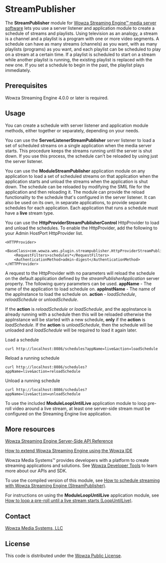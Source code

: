# StreamPublisher
The **StreamPublisher** module for [Wowza Streaming Engine™ media server software](https://www.wowza.com/products/streaming-engine) lets you use a server listener and application module to create a schedule of streams and playlists. Using television as an analogy, a stream is a channel and a playlist is a program with one or more video segments. A schedule can have as many streams (channels) as you want, with as many playlists (programs) as you want, and each playlist can be scheduled to play on a stream at a certain time. If a playlist is scheduled to start on a stream while another playlist is running, the existing playlist is replaced with the new one. If you set a schedule to begin in the past, the playlist plays immediately.

## Prerequisites
Wowza Streaming Engine 4.0.0 or later is required.

## Usage
You can create a schedule with server listener and application module methods, either together or separately, depending on your needs.

You can use the **ServerListenerStreamPublisher** server listener to load a set of scheduled streams on a single application when the media server starts. This procedure keeps the streams running until the server is shut down. If you use this process, the schedule can't be reloaded by using just the server listener.

You can use the **ModuleStreamPublisher** application module on any application to load a set of scheduled streams on that application when the application starts and unload the streams when the application is shut down. The schedule can be reloaded by modifying the SMIL file for the application and then reloading it. The module can provide the reload functionality to the schedule that's configured in the server listener. It can also be used on its own, in separate applications, to provide separate schedules for each application. Each application that runs a schedule must have a **live** stream type.

You can use the **HttpProviderStreamPublisherControl** HttpProvider to load and unload the schedules. To enable the HttpProvider, add the following to your Admin HostPort HttpProvider list.
```
<HTTPProvider>
	<BaseClass>com.wowza.wms.plugin.streampublisher.HttpProviderStreamPublisherControl</BaseClass>
	<RequestFilters>schedules*</RequestFilters>
	<AuthenticationMethod>admin-digest</AuthenticationMethod>
</HTTPProvider>
```
A request to the HttpProvider with no parameters will reload the schedule on the default application defined by the *streamPublisherApplication* server property. The following query parameters can be used.
**appName** - The name of the application to load schedule on.
**appInstName** - The name of the appInstance to load the schedule on.
**action** - *loadSchedule*, *reloadSchedule* or *unloadSchedule*. 

If the **action** is *reloadSchedule* or *loadSchedule*, and the appInstance is already running with a schedule then this will be reloaded otherwise the appInstance will be started with a new schedule, **only** if the **action** is *loadSchedule*.
If the **action** is *unloadSchedule*, then the schedule will be unloaded and *loadSchedule* will be required to load it again later.

Load a schedule
```
curl http://localhost:8086/schedules?appName=live&action=loadSchedule
```
Reload a running schedule
```
curl http://localhost:8086/schedules?appName=live&action=reloadSchedule
```
Unload a running schedule
```
curl http://localhost:8086/schedules?appName=live&action=unloadSchedule
```

To use the included **ModuleLoopUntilLive** application module to loop pre-roll video around a live stream, at least one server-side stream must be configured on the Streaming Engine live application.

## More resources
[Wowza Streaming Engine Server-Side API Reference](https://www.wowza.com/resources/serverapi/)

[How to extend Wowza Streaming Engine using the Wowza IDE](https://www.wowza.com/forums/content.php?759-How-to-extend-Wowza-Streaming-Engine-using-the-Wowza-IDE)

Wowza Media Systems™ provides developers with a platform to create streaming applications and solutions. See [Wowza Developer Tools](https://www.wowza.com/resources/developers) to learn more about our APIs and SDK.

To use the compiled version of this module, see [How to schedule streaming with Wowza Streaming Engine (StreamPublisher)](https://www.wowza.com/forums/content.php?145-How-to-schedule-streaming-with-Wowza-Streaming-Engine-%28StreamPublisher%29).

For instructions on using the **ModuleLoopUntilLive** application module, see [How to loop a pre-roll until a live stream starts (LoopUntilLive)](https://www.wowza.com/forums/content.php?468-How-to-loop-a-pre-roll-until-a-live-stream-starts-%28ModuleLoopUntilLive%29).

## Contact
[Wowza Media Systems, LLC](https://www.wowza.com/contact)

## License
This code is distributed under the [Wowza Public License](https://github.com/WowzaMediaSystems/wse-plugin-streampublisher/blob/master/LICENSE.txt).
